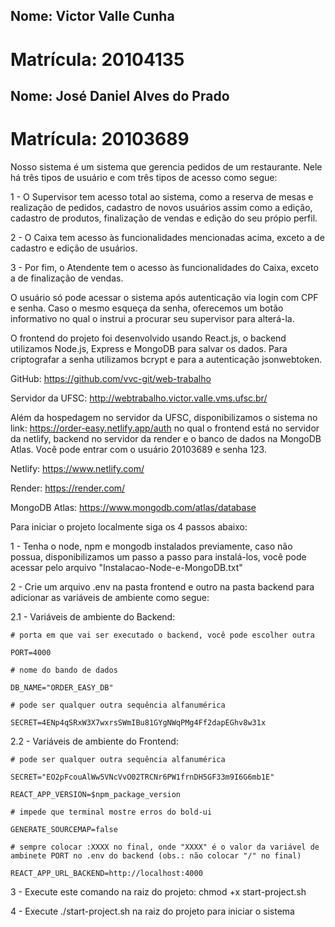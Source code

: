## Nome: Victor Valle Cunha

# Matrícula: 20104135

## Nome: José Daniel Alves do Prado

# Matrícula: 20103689

Nosso sistema é um sistema que gerencia pedidos de um restaurante. Nele há três tipos de usuário e com três tipos de acesso como segue:

1 - O Supervisor tem acesso total ao sistema, como a reserva de mesas e realização de pedidos, cadastro de novos usuários assim como a edição, cadastro de produtos, finalização de vendas e edição do seu própio perfil.

2 - O Caixa tem acesso às funcionalidades mencionadas acima, exceto a de cadastro e edição de usuários.

3 - Por fim, o Atendente tem o acesso às funcionalidades do Caixa, exceto a de finalização de vendas.

O usuário só pode acessar o sistema após autenticação via login com CPF e senha. Caso o mesmo esqueça da senha, oferecemos um botão informativo no qual o instrui a procurar seu supervisor para alterá-la.

O frontend do projeto foi desenvolvido usando React.js, o backend utilizamos Node.js, Express e MongoDB para salvar os dados. Para criptografar a senha utilizamos bcrypt e para a autenticação jsonwebtoken.

GitHub: https://github.com/vvc-git/web-trabalho

Servidor da UFSC: http://webtrabalho.victor.valle.vms.ufsc.br/

Além da hospedagem no servidor da UFSC, disponibilizamos o sistema no link: https://order-easy.netlify.app/auth no qual o frontend está no servidor da netlify, backend no servidor da render e o banco de dados na MongoDB Atlas. Você pode entrar com o usuário 20103689 e senha 123.

Netlify: https://www.netlify.com/

Render: https://render.com/

MongoDB Atlas: https://www.mongodb.com/atlas/database

Para iniciar o projeto localmente siga os 4 passos abaixo:

1 - Tenha o node, npm e mongodb instalados previamente, caso não possua, disponibilizamos um passo a passo para instalá-los, você pode acessar pelo arquivo "Instalacao-Node-e-MongoDB.txt"

2 - Crie um arquivo .env na pasta frontend e outro na pasta backend para adicionar as variáveis de ambiente como segue:

2.1 - Variáveis de ambiente do Backend:

    # porta em que vai ser executado o backend, você pode escolher outra

    PORT=4000

    # nome do bando de dados

    DB_NAME="ORDER_EASY_DB"

    # pode ser qualquer outra sequência alfanumérica

    SECRET=4ENp4qSRxW3X7wxrsSWmIBu81GYgNWqPMg4Ff2dapEGhv8w31x

2.2 - Variáveis de ambiente do Frontend:

    # pode ser qualquer outra sequência alfanumérica

    SECRET="EO2pFcouAlWw5VNcVvO02TRCNr6PW1frnDH5GF33m9I6G6mb1E"

    REACT_APP_VERSION=$npm_package_version

    # impede que terminal mostre erros do bold-ui

    GENERATE_SOURCEMAP=false

    # sempre colocar :XXXX no final, onde "XXXX" é o valor da variável de ambinete PORT no .env do backend (obs.: não colocar "/" no final)

    REACT_APP_URL_BACKEND=http://localhost:4000

3 - Execute este comando na raiz do projeto: chmod +x start-project.sh

4 - Execute ./start-project.sh na raiz do projeto para iniciar o sistema
